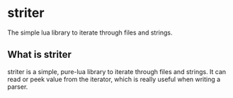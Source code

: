 # striter

The simple lua library to iterate through files and strings.

## What is striter
striter is a simple, pure-lua library to iterate through files and strings. It
can read or peek value from the iterator, which is really useful when writing a
parser.

